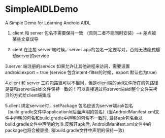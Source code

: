 # SimpleAIDLDemo
A Simple Demo for Learning Android AIDL

1. client  和  server  包名不需要保持一致 （否则二者不能同时安装）--> 差点被某些文章误导

2. cient 在连接 server 端时候，server app的包名一定要写对，否则无法隐式启动server的service 

3.server 端注册的service 如果允许让其他进程来访问，需要设置 android:export = true (service 包含intent-filter的时候，export 默认也为true)

4.client 和 server 工程包路径可以不相同，但是client端的aidl文件所在的包路径是要和server端aidl文件保持一致的！可以直接通过将server端aidl整个文件夹拷贝的方式给client端集成

5.client 绑定service时，setPackage 包名应该为server端apk包名（build.gradle文件中applicationId后面声明的包名）(当AndroidManifest.xml文件中声明的包名和build.gradle中声明的包名不一致时, 最终apk包名会以build.gradle文件中声明的为准.反解开apk后, AndroidManifest.xml文件中的package也将会被替换, 和build.gradle文件中声明的保持一致)

